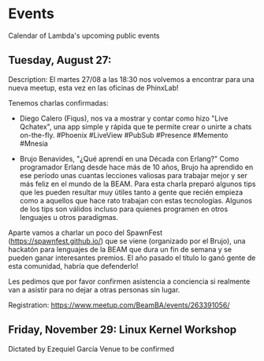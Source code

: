 # Events
Calendar of Lambda's upcoming public events

## Tuesday, August 27:
Description: 
El martes 27/08 a las 18:30 nos volvemos a encontrar para una nueva meetup, esta vez en las oficinas de PhinxLab!

Tenemos charlas confirmadas:

- Diego Calero (Fiqus), nos va a mostrar y contar como hizo "Live Qchatex", una app simple y rápida que te permite crear o unirte a chats on-the-fly.
#Phoenix #LiveView #PubSub #Presence #Memento #Mnesia

- Brujo Benavides, "¿Qué aprendí en una Década con Erlang?"
Como programador Erlang desde hace más de 10 años, Brujo ha aprendido en ese período unas cuantas lecciones valiosas para trabajar mejor y ser más feliz en el mundo de la BEAM.
Para esta charla preparó algunos tips que les pueden resultar muy útiles tanto a gente que recién empieza como a aquellos que hace rato trabajan con estas tecnologías. Algunos de los tips son válidos incluso para quienes programen en otros lenguajes u otros paradigmas.

Aparte vamos a charlar un poco del SpawnFest (https://spawnfest.github.io/) que se viene (organizado por el Brujo), una hackatón para lenguajes de la BEAM que dura un fin de semana y se pueden ganar interesantes premios.
El año pasado el título lo ganó gente de esta comunidad, habría que defenderlo!

Les pedimos que por favor confirmen asistencia a conciencia si realmente van a asistir para no dejar a otras personas sin lugar.

Registration: https://www.meetup.com/BeamBA/events/263391056/

## Friday, November 29: Linux Kernel Workshop
Dictated by Ezequiel García
Venue to be confirmed
